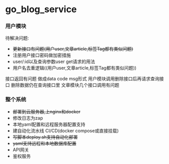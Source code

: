 # go_blog_service

### 用户模块
待解决问题:
* ~~更新接口有问题(用户user,文章article,标签Tag都有类似问题)~~
* 注册用户接口密码做加密措施
* user/:id以及查询参数user  get请求的用法
* 用户名去重逻辑((用户user,文章article,标签Tag都有类似问题))

接口返回有问题  做成data  code   msg形式
用户模块调用删除接口后再请求查询接口  删除数据仍在查询接口里
文章模块几个接口调用有问题

### 整个系统
* ~~部署到云服务器,上nginx和docker~~
* 修改日志为zap
* 本地yaml配置和远程服务器配置支持
* 建自动化流水线  CI/CD(docker  compose或直接挂载)
* ~~写脚本deploy.sh支持自动化部署~~
* ~~yaml支持远程和本地数据库配置~~
* API网关  
* 鉴权服务   





 

